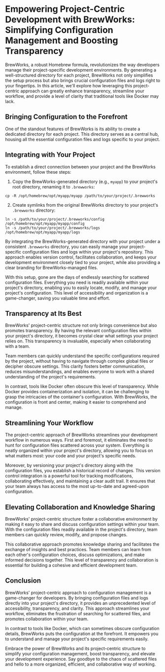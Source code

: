 # Empowering Project-Centric Development with BrewWorks: Simplifying Configuration Management and Boosting Transparency

BrewWorks, a robust Homebrew formula, revolutionizes the way developers manage their project-specific development environments. By generating a well-structured directory for each project, BrewWorks not only simplifies the setup process but also brings crucial configuration files and logs right to your fingertips. In this article, we'll explore how leveraging this project-centric approach can greatly enhance transparency, streamline your workflow, and provide a level of clarity that traditional tools like Docker may lack.

## Bringing Configuration to the Forefront

One of the standout features of BrewWorks is its ability to create a dedicated directory for each project. This directory serves as a central hub, housing all the essential configuration files and logs specific to your project.

## Integrating with Your Project

To establish a direct connection between your project and the BrewWorks environment, follow these steps:

1. Copy the BrewWorks-generated directory (e.g., `myapp`) to your project's root directory, renaming it to `.brewworks`:

```shell
cp -R /opt/homebrew/opt/myapp/myapp /path/to/your/project/.brewworks
```
2. Create symlinks from the original BrewWorks directory to your project's `.brewworks` directory:

```shell
ln -s /path/to/your/project/.brewworks/config /opt/homebrew/opt/myapp/myapp/config
ln -s /path/to/your/project/.brewworks/logs  /opt/homebrew/opt/myapp/myapp/logs
```

By integrating the BrewWorks-generated directory with your project under a consistent `.brewworks` directory, you can easily manage your project-specific configuration files and logs within your project's repository. This approach enables version control, facilitates collaboration, and keeps your development environment closely tied to your project, while also providing a clear branding for BrewWorks-managed files.

With this setup, gone are the days of endlessly searching for scattered configuration files. Everything you need is readily available within your project's directory, enabling you to easily locate, modify, and manage your project's configuration. This level of accessibility and organization is a game-changer, saving you valuable time and effort.

## Transparency at Its Best

BrewWorks' project-centric structure not only brings convenience but also promotes transparency. By having the relevant configuration files within your project's directory, it becomes crystal clear what settings your project relies on. This transparency is invaluable, especially when collaborating with a team.

Team members can quickly understand the specific configurations required by the project, without having to navigate through complex global files or decipher obscure settings. This clarity fosters better communication, reduces misunderstandings, and enables everyone to work with a shared understanding of the project's requirements.

In contrast, tools like Docker often obscure this level of transparency. While Docker provides containerization and isolation, it can be challenging to grasp the intricacies of the container's configuration. With BrewWorks, the configuration is front and center, making it easier to comprehend and manage.

## Streamlining Your Workflow

The project-centric approach of BrewWorks streamlines your development workflow in numerous ways. First and foremost, it eliminates the need to hunt for configuration files scattered across your system. Everything is neatly organized within your project's directory, allowing you to focus on what matters most: your code and your project's specific needs.

Moreover, by versioning your project's directory along with the configuration files, you establish a historical record of changes. This version control integration is a powerful tool for tracking modifications, collaborating effectively, and maintaining a clear audit trail. It ensures that your team always has access to the most up-to-date and agreed-upon configuration.

## Elevating Collaboration and Knowledge Sharing

BrewWorks' project-centric structure foster a collaborative environment by making it easy to share and discuss configuration settings within your team. With the configuration files readily available in the project's directory, team members can quickly review, modify, and propose changes.

This collaborative approach promotes knowledge sharing and facilitates the exchange of insights and best practices. Team members can learn from each other's configuration choices, discuss optimizations, and make informed decisions together. This level of transparency and collaboration is essential for building a cohesive and efficient development team.

## Conclusion

BrewWorks' project-centric approach to configuration management is a game-changer for developers. By bringing configuration files and logs directly into your project's directory, it provides an unprecedented level of accessibility, transparency, and clarity. This approach streamlines your workflow, eliminates the frustration of searching for scattered files, and promotes collaboration within your team.

In contrast to tools like Docker, which can sometimes obscure configuration details, BrewWorks puts the configuration at the forefront. It empowers you to understand and manage your project's specific requirements easily.

Embrace the power of BrewWorks and its project-centric structure to simplify your configuration management, boost transparency, and elevate your development experience. Say goodbye to the chaos of scattered files and hello to a more organized, efficient, and collaborative way of working.